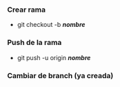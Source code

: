 ### Crear rama
- git checkout -b  ___nombre___
### Push de la rama
- git push -u origin  ___nombre___

### Cambiar de branch (ya creada)